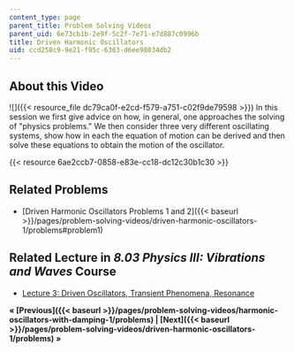 ```yaml
---
content_type: page
parent_title: Problem Solving Videos
parent_uid: 6e73cb1b-2e9f-5c2f-7e71-e7d887c0996b
title: Driven Harmonic Oscillators
uid: ccd258c9-9e21-f95c-6363-d6ee98034db2
---
```


About this Video
----------------

![]({{< resource_file dc79ca0f-e2cd-f579-a751-c02f9de79598 >}}) In this session we first give advice on how, in general, one approaches the solving of "physics problems." We then consider three very different oscillating systems, show how in each the equation of motion can be derived and then solve these equations to obtain the motion of the oscillator.

{{< resource 6ae2ccb7-0858-e83e-cc18-dc12c30b1c30 >}}

Related Problems
----------------

*   [Driven Harmonic Oscillators Problems 1 and 2]({{< baseurl >}}/pages/problem-solving-videos/driven-harmonic-oscillators-1/problems#problem1)

Related Lecture in _8.03 Physics III: Vibrations and Waves_ Course
------------------------------------------------------------------

*   [Lecture 3: Driven Oscillators, Transient Phenomena, Resonance](/courses/8-03sc-physics-iii-vibrations-and-waves-fall-2016/pages/part-i-mechanical-vibrations-and-waves/lecture-3)

**« [Previous]({{< baseurl >}}/pages/problem-solving-videos/harmonic-oscillators-with-damping-1/problems) | [Next]({{< baseurl >}}/pages/problem-solving-videos/driven-harmonic-oscillators-1/problems) »**